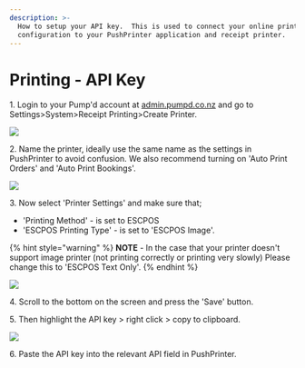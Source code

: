```yaml
---
description: >-
  How to setup your API key.  This is used to connect your online printing
  configuration to your PushPrinter application and receipt printer.
---
```


# Printing - API Key

1\. Login to your Pump'd account at [admin.pumpd.co.nz](https://admin.pumpd.co.nz/register) and go to Settings>System>Receipt Printing>Create Printer.

![](../../.gitbook/assets/1-create-printer.png)

2\. Name the printer, ideally use the same name as the settings in PushPrinter to avoid confusion. We also recommend turning on 'Auto Print Orders' and 'Auto Print Bookings'.

![](<../../.gitbook/assets/untitled (2).png>)

3\. Now select 'Printer Settings' and make sure that;

* 'Printing Method' - is set to ESCPOS
* 'ESCPOS Printing Type' - is set to 'ESCPOS Image'.

{% hint style="warning" %}
**NOTE** - In the case that your printer doesn't support image printer (not printing correctly or printing very slowly) Please change this to 'ESCPOS Text Only'.
{% endhint %}

![](<../../.gitbook/assets/untitled-1 (2).png>)

4\. Scroll to the bottom on the screen and press the 'Save' button.

5\. Then highlight the API key > right click > copy to clipboard.

![](<../../.gitbook/assets/untitled-2 (3).png>)

6\. Paste the API key into the relevant API field in PushPrinter.
